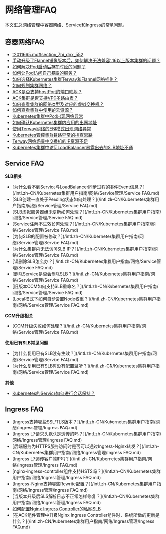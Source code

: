 # 网络管理FAQ

本文汇总网络管理中容器网络、Service和Ingress的常见问题。

## 容器网络FAQ

-   [t2011665.md\#section\_7hi\_dnx\_552](/intl.zh-CN/Kubernetes集群用户指南/网络/容器网络CNI/容器网络FAQ.md)
-   [手动升级了Flannel镜像版本后，如何解决无法兼容1.16以上版本集群的问题？](/intl.zh-CN/Kubernetes集群用户指南/网络/容器网络CNI/容器网络FAQ.md)
-   [如何解决Pod启动后存在时延的问题？](/intl.zh-CN/Kubernetes集群用户指南/网络/容器网络CNI/容器网络FAQ.md)
-   [如何让Pod访问自己暴露的服务？](/intl.zh-CN/Kubernetes集群用户指南/网络/容器网络CNI/容器网络FAQ.md)
-   [如何选择Kubernetes集群Terway和Flannel网络插件？](/intl.zh-CN/Kubernetes集群用户指南/网络/容器网络CNI/容器网络FAQ.md)
-   [如何规划集群网络？](/intl.zh-CN/Kubernetes集群用户指南/网络/容器网络CNI/容器网络FAQ.md)
-   [ACK是否支持hostPort的端口映射？](/intl.zh-CN/Kubernetes集群用户指南/网络/容器网络CNI/容器网络FAQ.md)
-   [ACK集群是否支持VPC多路由表？](/intl.zh-CN/Kubernetes集群用户指南/网络/容器网络CNI/容器网络FAQ.md)
-   [如何查看集群的网络类型及对应的虚拟交换机？](/intl.zh-CN/Kubernetes集群用户指南/网络/容器网络CNI/容器网络FAQ.md)
-   [如何查看集群中使用的云资源？](/intl.zh-CN/Kubernetes集群用户指南/网络/容器网络CNI/容器网络FAQ.md)
-   [Kubernetes集群中Pod出现网络异常](~~142373~~)
-   [如何确认Kubernetes集群内应用的出网地址](~~142274~~)
-   [使用Terway网络的ENI模式出现网络异常](~~147426~~)
-   [Kubernetes管控集群链路异常的排查思路](~~149275~~)
-   [Terway网络场景中交换机的IP资源不足](~~189784~~)
-   [Kubernetes集群中访问LoadBalancer暴露出去的SLB地址不通](~~171437~~)

## Service FAQ

**SLB相关**

-   [为什么看不到Service与LoadBalancer同步过程的事件Event信息？](/intl.zh-CN/Kubernetes集群用户指南/网络/Service管理/Service FAQ.md)
-   [SLB创建一直处于Pending状态如何处理？](/intl.zh-CN/Kubernetes集群用户指南/网络/Service管理/Service FAQ.md)
-   [SLB虚拟服务器组未更新如何处理？](/intl.zh-CN/Kubernetes集群用户指南/网络/Service管理/Service FAQ.md)
-   [Service注解不生效如何处理？](/intl.zh-CN/Kubernetes集群用户指南/网络/Service管理/Service FAQ.md)
-   [为何SLB的配置被修改？](/intl.zh-CN/Kubernetes集群用户指南/网络/Service管理/Service FAQ.md)
-   [为什么集群内无法访问SLB IP？](/intl.zh-CN/Kubernetes集群用户指南/网络/Service管理/Service FAQ.md)
-   [误删除SLB怎么办？](/intl.zh-CN/Kubernetes集群用户指南/网络/Service管理/Service FAQ.md)
-   [删除Service是否会删除SLB？](/intl.zh-CN/Kubernetes集群用户指南/网络/Service管理/Service FAQ.md)
-   [旧版本CCM如何支持SLB重命名？](/intl.zh-CN/Kubernetes集群用户指南/网络/Service管理/Service FAQ.md)
-   [Local模式下如何自动设置Node权重？](/intl.zh-CN/Kubernetes集群用户指南/网络/Service管理/Service FAQ.md)

**CCM升级相关**

-   [CCM升级失败如何处理？](/intl.zh-CN/Kubernetes集群用户指南/网络/Service管理/Service FAQ.md)

**使用已有SLB常见问题**

-   [为什么复用已有SLB没有生效？](/intl.zh-CN/Kubernetes集群用户指南/网络/Service管理/Service FAQ.md)
-   [为什么复用已有SLB时没有配置监听？](/intl.zh-CN/Kubernetes集群用户指南/网络/Service管理/Service FAQ.md)

**其他**

-   [Kubernetes的Service如何进行会话保持？](~~149276~~)

## Ingress FAQ

-   [Ingress支持哪些SSL/TLS版本？](/intl.zh-CN/Kubernetes集群用户指南/网络/Ingress管理/Ingress FAQ.md)
-   [Ingress L7请求头默认是透传的吗？](/intl.zh-CN/Kubernetes集群用户指南/网络/Ingress管理/Ingress FAQ.md)
-   [后端服务为HTTPS服务访问时是否可以通过Ingress-Nginx转发？](/intl.zh-CN/Kubernetes集群用户指南/网络/Ingress管理/Ingress FAQ.md)
-   [Ingress L7透传客户端IP吗？](/intl.zh-CN/Kubernetes集群用户指南/网络/Ingress管理/Ingress FAQ.md)
-   [nginx-ingress-controller组件支持HSTS吗？](/intl.zh-CN/Kubernetes集群用户指南/网络/Ingress管理/Ingress FAQ.md)
-   [Ingress-Nginx支持哪些Rewrite配置？](/intl.zh-CN/Kubernetes集群用户指南/网络/Ingress管理/Ingress FAQ.md)
-   [当版本升级后SLS解析日志不正常怎样修复？](/intl.zh-CN/Kubernetes集群用户指南/网络/Ingress管理/Ingress FAQ.md)
-   [如何配置Nginx Ingress Controller的私网SLB](~~142097~~)
-   [在ACK组件管理中升级Nginx Ingress Controller组件时，系统所做的更新是什么？](/intl.zh-CN/Kubernetes集群用户指南/网络/Ingress管理/Ingress FAQ.md)

